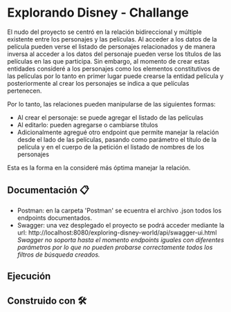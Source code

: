 # Explorando Disney - Challange

El nudo del proyecto se centró en la relación bidireccional y múltiple existente entre los personajes y las películas.
Al acceder a los datos de la película pueden verse el listado de personajes relacionados y de manera inversa al acceder a los datos del personaje pueden verse los títulos de las películas en las que participa.
Sin embargo, al momento de crear estas entidades consideré a los personajes como los elementos constitutivos de las películas por lo tanto en primer lugar puede crearse la entidad película y posteriormente al crear los personajes se indica a que películas pertenecen.

Por lo tanto, las relaciones pueden manipularse de las siguientes formas:

* Al crear el personaje: se puede agregar el listado de las películas
* Al editarlo: pueden agregarse o cambiarse títulos
* Adicionalmente agregué otro endpoint que permite manejar la relación desde el lado de las películas, pasando como parámetro el título de la película y en el cuerpo de la petición el listado de nombres de los personajes

Esta es la forma en la consideré más óptima manejar la relación.

## Documentación 📋

* Postman: en la carpeta 'Postman' se ecuentra el archivo .json todos los endpoints documentados.
* Swagger: una vez desplegado el proyecto se podrá acceder mediante la url: http://localhost:8080/exploring-disney-world/api/swagger-ui.html <br>
  *Swagger no soporta hasta el momento endpoints iguales con diferentes parámetros por lo que no pueden probarse correctamente todos los filtros de búsqueda creados.*

## Ejecución

## Construido con 🛠️
